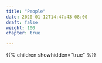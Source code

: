 ```yaml
---
title: "People"
date: 2020-01-12T14:47:43-08:00
draft: false
weight: 100
chapter: true

---
```


{{% children showhidden="true" %}}